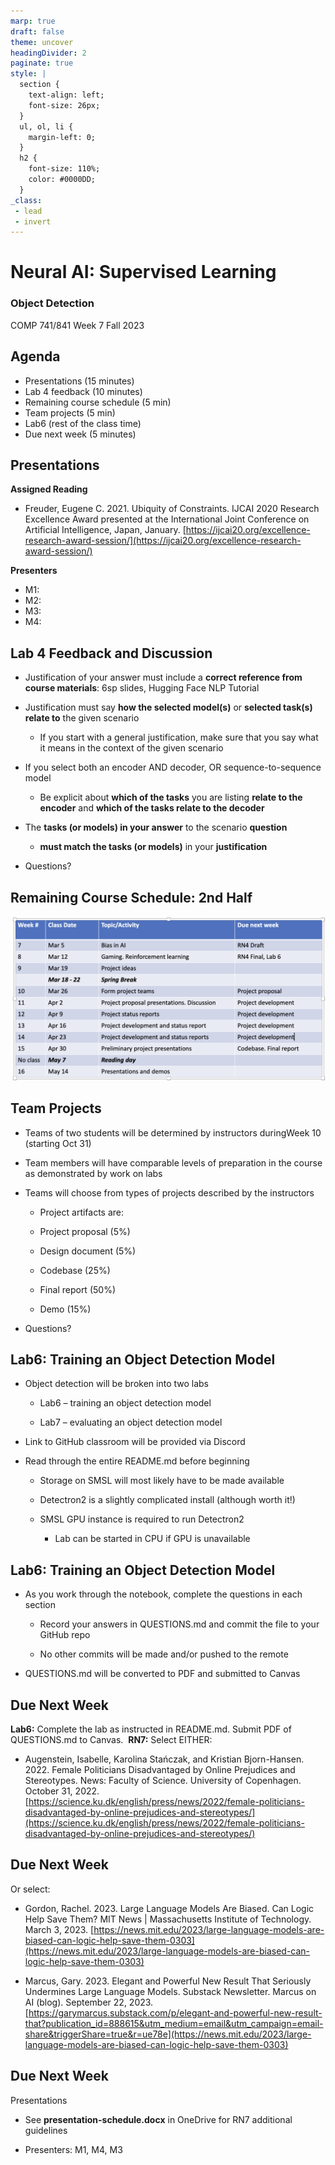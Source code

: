 ```yaml
---
marp: true
draft: false
theme: uncover
headingDivider: 2
paginate: true
style: |
  section {
    text-align: left;
    font-size: 26px;
  }
  ul, ol, li {
    margin-left: 0;
  }
  h2 {
    font-size: 110%;
    color: #0000DD;
  }
_class:
 - lead
 - invert
---
```


# Neural AI: Supervised Learning​
### Object Detection​

COMP 741/841 Week 7​
Fall 2023​

## Agenda​
- Presentations (15 minutes)​
- Lab 4 feedback (10 minutes)​
- Remaining course schedule (5 min)​
- Team projects (5 min)​
- Lab6 (rest of the class time)​
- Due next week (5 minutes)​

## Presentations​
**Assigned Reading​**

- Freuder, Eugene C. 2021. Ubiquity of Constraints. IJCAI 2020 Research Excellence Award presented at the International Joint Conference on Artificial Intelligence, Japan, January. [https://ijcai20.org/excellence-research-award-session/]​(https://ijcai20.org/excellence-research-award-session/)

**Presenters​**

- M1: 
- M2: 
- M3: 
- M4: 

## Lab 4 Feedback and Discussion ​
- Justification of your answer must include a **correct reference from course materials**: 6sp slides, Hugging Face NLP Tutorial​

- Justification must say **how the selected model(s)** or **selected task(s) relate to** the given scenario​

    - If you start with a general justification, make sure that you say what it means ​in the context of the given scenario​

- If you select both an encoder AND decoder, OR sequence-to-sequence model​

    - Be explicit about **which of the tasks** you are listing **​relate to the encoder** and **which of the tasks relate to the decoder​**

- The **tasks (or models) in your answer** to  the scenario **question​**

    - **must match the tasks (or models)** in  your **justification​**

- Questions?

## Remaining Course Schedule: 2nd Half
![img](course-schedule.png)

## Team Projects​
- Teams of two students will be determined by instructors during ​Week 10 (starting Oct 31)​

- Team members will have comparable levels of preparation in the course as demonstrated by work on labs​

- Teams will choose from types of projects described by the instructors​

    - Project artifacts are: ​

    - Project proposal (5%)​

    - Design document (5%)​

    - Codebase (25%)​

    - Final report (50%)​

    - Demo (15%)​

- Questions?

## Lab6: Training an Object Detection Model​
- Object detection will be broken into two labs​

    - Lab6 – training an object detection model​

    - Lab7 – evaluating an object detection model​

- Link to GitHub classroom will be provided via Discord​

- Read through the entire README.md before beginning​

    - Storage on SMSL will most likely have to be made available​

    - Detectron2 is a slightly complicated install (although worth it!)​

    - SMSL GPU instance is required to run Detectron2​

        - Lab can be started in CPU if GPU is unavailable​


## Lab6: Training an Object Detection Model​

- As you work through the notebook, complete the questions in each section​

    - Record your answers in QUESTIONS.md and commit the file to your GitHub repo​

    - No other commits will be made and/or pushed to the remote​

- QUESTIONS.md will be converted to PDF and submitted to Canvas​

## Due Next Week
**Lab6:** Complete the lab as instructed in README.md. Submit PDF of QUESTIONS.md to Canvas. ​
**RN7:** Select EITHER:​
- Augenstein, Isabelle, Karolina Stańczak, and Kristian Bjorn-Hansen. 2022. Female Politicians Disadvantaged by Online Prejudices and Stereotypes. News: Faculty of Science. University of Copenhagen. October 31, 2022. [https://science.ku.dk/english/press/news/2022/female-politicians-disadvantaged-by-online-prejudices-and-stereotypes/](https://science.ku.dk/english/press/news/2022/female-politicians-disadvantaged-by-online-prejudices-and-stereotypes/)


## Due Next Week
Or select:​

- Gordon, Rachel. 2023. Large Language Models Are Biased. Can Logic Help Save Them? MIT News | Massachusetts Institute of Technology. March 3, 2023. [https://news.mit.edu/2023/large-language-models-are-biased-can-logic-help-save-them-0303](https://news.mit.edu/2023/large-language-models-are-biased-can-logic-help-save-them-0303)

- Marcus, Gary. 2023. Elegant and Powerful New Result That Seriously Undermines Large Language Models. Substack Newsletter. Marcus on AI (blog). September 22, 2023. [https://garymarcus.substack.com/p/elegant-and-powerful-new-result-that?publication_id=888615&utm_medium=email&utm_campaign=email-share&triggerShare=true&r=ue78e](https://news.mit.edu/2023/large-language-models-are-biased-can-logic-help-save-them-0303)


## Due Next Week
Presentations​

- See **presentation-schedule.docx** in OneDrive for RN7 additional guidelines​

- Presenters: M1, M4, M3